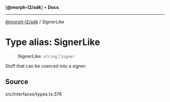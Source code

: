 [**@morph-l2/sdk**] • **Docs**

***

[@morph-l2/sdk](../1-globals.md) / SignerLike

# Type alias: SignerLike

> **SignerLike**: `string` \| `Signer`

Stuff that can be coerced into a signer.

## Source

src/interfaces/types.ts:376
